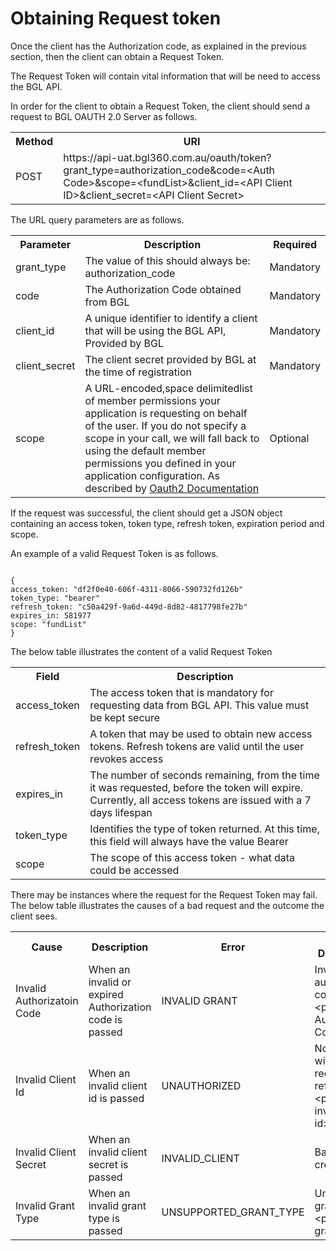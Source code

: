 # Obtaining Request token

Once the client has the Authorization code, as explained in the previous section, then the client can obtain a Request Token.

The Request Token will contain vital information that will be need to access the BGL API.

In order for the client to obtain a Request Token, the client should send a request to BGL OAUTH 2.0 Server as follows.

<table>
    <tr>
        <th>Method</th>
        <th>URI</th>
    </tr>
    <tr>
        <td>POST</td>
        <td>https://api-uat.bgl360.com.au/oauth/token?grant_type=authorization_code&code=&lt;Auth Code&gt;&scope=&lt;fundList&gt;&client_id=&lt;API Client ID&gt;&client_secret=&lt;API Client Secret&gt;</td>
    </tr>
</table>

The URL query parameters are as follows.

<table>
    <tr>
        <th>Parameter</th>
        <th>Description</th>
        <th>Required</th>
    </tr>
    <tr>
        <td>grant_type</td>
        <td>The value of this should always be: authorization_code</td>
        <td>Mandatory</td>
    </tr>
    <tr>
        <td>code</td>
        <td>The Authorization Code obtained from BGL</td>
        <td>Mandatory</td>
    </tr>
    <tr>
        <td>client_id</td>
        <td>A unique identifier to identify a client that will be using the BGL API, Provided by BGL</td>
        <td>Mandatory</td>
    </tr>
    <tr>
        <td>client_secret</td>
        <td>The client secret provided by BGL at the time of registration</td>
        <td>Mandatory</td>
    </tr>
    <tr>
        <td>scope</td>
        <td>A URL-encoded,space delimitedlist of member permissions your application is requesting on behalf of the user. If you do not specify a scope in your call, we will fall back to using the default member permissions you defined in your application configuration. As described by <a href="http://tools.ietf.org/html/rfc6749#section-3.3">Oauth2 Documentation</a></td>
        <td>Optional</td>
    </tr>
</table>

If the request was successful, the client should get a JSON object containing an access token, token type, refresh token, expiration period and scope.

An example of a valid Request Token is as follows.

```

{
access_token: "df2f0e40-606f-4311-8066-590732fd126b"
token_type: "bearer"
refresh_token: "c50a429f-9a6d-449d-8d82-4817798fe27b"
expires_in: 581977
scope: "fundList"
}

```

The below table illustrates the content of a valid Request Token

<table>
    <tr>
        <th>Field</th>
        <th>Description</th>
    </tr>
    <tr>
        <td>access_token</td>
        <td>The access token that is mandatory for requesting data from BGL API. This value must be kept secure</td>
    </tr>
    <tr>
        <td>refresh_token</td>
        <td>A token that may be used to obtain new access tokens. Refresh tokens are valid until the user revokes access</td>
    </tr>
    <tr>
        <td>expires_in</td>
        <td>The number of seconds remaining, from the time it was requested, before the token will expire. Currently, all access tokens are issued with a 7 days lifespan</td>
    </tr>
    <tr>
        <td>token_type</td>
        <td>Identifies the type of token returned. At this time, this field will always have the value Bearer</td>
    </tr>
    <tr>
        <td>scope</td>
        <td>The scope of this access token - what data could be accessed</td>
    </tr>
</table>

There may be instances where the request for the Request Token may fail.  The below table illustrates the causes of a bad request and the outcome the client sees.

<table>
    <tr>
        <th>Cause</th>
        <th>Description</th>
        <th>Error</th>
        <th>Error Description</th>
    </tr>
    <tr>
        <td>Invalid Authorizatoin Code</td>
        <td>When an invalid or expired Authorization code is passed</td>
        <td>INVALID GRANT</td>
        <td>Invalid authorization code: &lt;passed Authorization Code&gt;</td>
    </tr>
    <tr>
        <td>Invalid Client Id</td>
        <td>When an invalid client id is passed</td>
        <td>UNAUTHORIZED</td>
        <td>No client with requested refkey: &lt;passed invalid client id&gt;</td>
    </tr>
    <tr>
        <td>Invalid Client Secret</td>
        <td>When an invalid client secret is passed</td>
        <td>INVALID_CLIENT</td>
        <td>Bad client credentials</td>
    </tr>
    <tr>
        <td>Invalid Grant Type</td>
        <td>When an invalid grant type is passed</td>
        <td>UNSUPPORTED_GRANT_TYPE</td>
        <td>Unsupported grant type: &lt;passed grant type&gt;</td>
    </tr>
</table>
